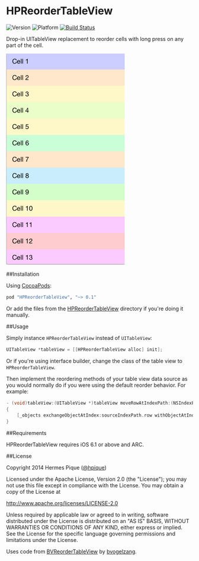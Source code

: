 HPReorderTableView
==================

![Version](https://cocoapod-badges.herokuapp.com/v/HPReorderTableView/badge.png) 
![Platform](https://cocoapod-badges.herokuapp.com/p/HPReorderTableView/badge.png) 
[![Build Status](https://travis-ci.org/hpique/HPReorderTableView.png)](https://travis-ci.org/hpique/HPReorderTableView) 

Drop-in UITableView replacement to reorder cells with long press on any part of the cell.

![Reordering animation](Assets/reordering.gif)

##Installation

Using [CocoaPods](http://cocoapods.org/):

```ruby
pod "HPReorderTableView", "~> 0.1"
```

Or add the files from the [HPReorderTableView](https://github.com/hpique/HPReorderTableView/tree/master/HPReorderTableView) directory if you're doing it manually.

##Usage

Simply instance `HPReorderTableView` instead of `UITableView`:

```objective-c
UITableView *tableView = [[HPReorderTableView alloc] init];
```

Or if you're using interface builder, change the class of the table view to `HPReorderTableView`.

Then implement the reordering methods of your table view data source as you would normally do if you were using the default reorder behavior. For example:

```objective-c
- (void)tableView:(UITableView *)tableView moveRowAtIndexPath:(NSIndexPath *)sourceIndexPath toIndexPath:(NSIndexPath *)destinationIndexPath
{
    [_objects exchangeObjectAtIndex:sourceIndexPath.row withObjectAtIndex:destinationIndexPath.row];
}
```

##Requirements

HPReorderTableView requires iOS 6.1 or above and ARC. 

##License

 Copyright 2014 Hermes Pique ([@hpique](https://twitter.com/hpique))
 
 Licensed under the Apache License, Version 2.0 (the "License");
 you may not use this file except in compliance with the License.
 You may obtain a copy of the License at
 
 http://www.apache.org/licenses/LICENSE-2.0
 
 Unless required by applicable law or agreed to in writing, software
 distributed under the License is distributed on an "AS IS" BASIS,
 WITHOUT WARRANTIES OR CONDITIONS OF ANY KIND, either express or implied.
 See the License for the specific language governing permissions and
 limitations under the License.
 
 Uses code from [BVReorderTableView](https://github.com/bvogelzang/BVReorderTableView) by [bvogelzang](https://github.com/bvogelzang).